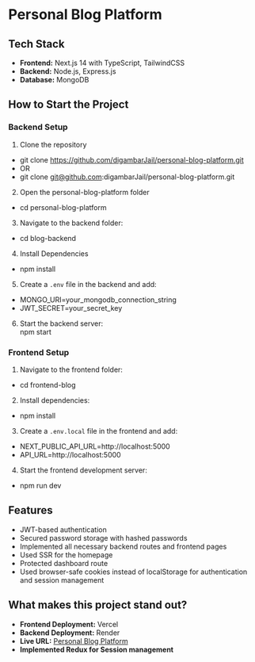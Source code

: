 # Personal Blog Platform

## Tech Stack  
- **Frontend:** Next.js 14 with TypeScript, TailwindCSS  
- **Backend:** Node.js, Express.js  
- **Database:** MongoDB  

## How to Start the Project  

### Backend Setup  
1. Clone the repository  
- git clone https://github.com/digambarJail/personal-blog-platform.git 
- OR
- git clone git@github.com:digambarJail/personal-blog-platform.git
2. Open the personal-blog-platform folder
- cd personal-blog-platform
3. Navigate to the backend folder:  
- cd blog-backend
4. Install Dependencies
- npm install
5. Create a `.env` file in the backend and add:  
- MONGO_URI=your_mongodb_connection_string 
- JWT_SECRET=your_secret_key
6. Start the backend server:  
npm start


### Frontend Setup  
1. Navigate to the frontend folder:  
- cd frontend-blog
2. Install dependencies:
- npm install
3. Create a `.env.local` file in the frontend and add:  
- NEXT_PUBLIC_API_URL=http://localhost:5000
- API_URL=http://localhost:5000
4. Start the frontend development server:  
- npm run dev


## Features  
- JWT-based authentication  
- Secured password storage with hashed passwords  
- Implemented all necessary backend routes and frontend pages  
- Used SSR for the homepage  
- Protected dashboard route  
- Used browser-safe cookies instead of localStorage for authentication and session management  

## What makes this project stand out?  
- **Frontend Deployment:** Vercel  
- **Backend Deployment:** Render  
- **Live URL:** [Personal Blog Platform](https://personal-blog-platform-sigma.vercel.app/)  
- **Implemented Redux for Session management**

